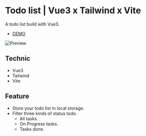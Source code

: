 # Todo list | Vue3 x Tailwind x Vite

A todo list build with Vue3.

-   [DEMO](https://vue3-tailwind-vite-todo.vercel.app/)

![Preview](https://i.imgur.com/xWYiVIz.jpeg)

## Technic

-   Vue3
-   Tailwind
-   Vite

## Feature

-   Store your todo list in local storage.
-   Filter three kinds of status todo.
    -   All tasks.
    -   On Progress tasks.
    -   Tasks done.
